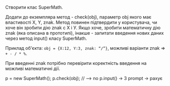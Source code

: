 Створити клас SuperMath.

Додати до екземпляра метод - check(obj), параметр obj якого має властивості X, Y, znak. 
Метод повинен підтвердити у користувача, чи хоче він зробити дію znak c Х і У. 
Якщо хоче, зробити математичну дію znak (яка описана в прототипі), інакше - запитати введення нових даних через метод input() класу SuperMath.



Приклад об'єкта: `obj = {X:12, Y:3, znak: “/”}`, можливі варіанти znak => `+ - / * %`.

При введенні znak потрібно перевірити коректність введення на можливі математичні дії.



p = new SuperMath();
p.check(obj); // --> no p.input() -> 3 prompt -> рахує